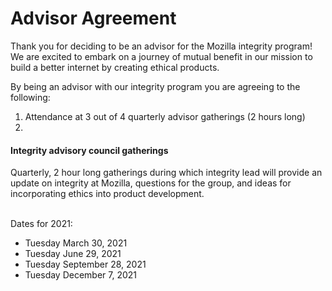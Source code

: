 # Advisor Agreement

Thank you for deciding to be an advisor for the Mozilla integrity program! We are excited to embark on a journey of mutual benefit in our mission to build a better internet by creating ethical products.

By being an advisor with our integrity program you are agreeing to the following: 
1. Attendance at 3 out of 4 quarterly advisor gatherings (2 hours long) 
2. 


#### Integrity advisory council gatherings
Quarterly, 2 hour long gatherings during which integrity lead will provide an update on integrity at Mozilla, questions for the group, and ideas for incorporating ethics into product development. 

<br>Dates for 2021:
* Tuesday March 30, 2021
* Tuesday June 29, 2021
* Tuesday September 28, 2021
* Tuesday December 7, 2021